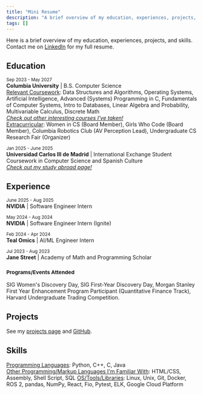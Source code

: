 ```yaml
---
title: "Mini Resume"
description: "A brief overview of my education, experiences, projects, and skills."
tags: []
---
```


Here is a brief overview of my education, experiences, projects, and skills. Contact me on <a href="https://linkedin.com/in/anncli" target="_blank" rel="noopener noreferrer">LinkedIn</a> for my full resume.

## Education

<small>Sep 2023 - May 2027</small><br>
**Columbia University** | B.S. Computer Science<br>
<u>Relevant Coursework</u>: Data Structures and Algorithms, Operating Systems, Artificial Intelligence, Advanced (Systems) Programming in C, Fundamentals of Computer Systems, Intro to Databases, Linear Algebra and Probability, Multivariable Calculus, Discrete Math<br>
<i><a href="../blog/fun-courses">Check out other interesting courses I've taken!</a></i><br>
<u>Extracurricular</u>: Women in CS (Board Member), Girls Who Code (Board Member), Columbia Robotics Club (AV Perception Lead), Undergraduate CS Research Fair (Organizer)

<small>Jan 2025 - June 2025</small><br>
**Universidad Carlos III de Madrid** | International Exchange Student<br>
Coursework in Computer Science and Spanish Culture<br>
<i><a href="../blog/study-abroad">Check out my study abroad page!</a></i>


## Experience

<small>June 2025 - Aug 2025</small><br>
**NVIDIA** | Software Engineer Intern

<small>May 2024 - Aug 2024</small><br>
**NVIDIA** | Software Engineer Intern (Ignite)

<small>Feb 2024 - Apr 2024</small><br>
**Teal Omics** | AI/ML Engineer Intern

<small>Jul 2023 - Aug 2023</small><br>
**Jane Street** | Academy of Math and Programming Scholar

### <small>Programs/Events Attended</small>
SIG Women's Discovery Day, SIG First-Year Discovery Day, Morgan Stanley First Year Enhancement Program Participant (Quantitative Finance Track), Harvard Undergraduate Trading Competition.


## Projects
See my <a href="./projects">projects page</a> and <a href="https://github.com/anncli" target="_blank" rel="noopener noreferrer">GitHub</a>.


## Skills

<u>Programming Languages</u>: Python, C++, C, Java<br>
<u>Other Programming/Markup Languages I'm Familiar With</u>: HTML/CSS, Assembly, Shell Script, SQL
<u>OS/Tools/Libraries</u>: Linux, Unix, Git, Docker, ROS 2, pandas, NumPy, React, Fio, Pytest, ELK, Google Cloud Platform